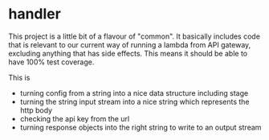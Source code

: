# handler

This project is a little bit of a flavour of "common".  It basically includes code that is relevant to
our current way of running a lambda from API gateway, excluding anything that has side effects.  This
means it should be able to have 100% test coverage.

This is
- turning config from a string into a nice data structure including stage
- turning the string input stream into a nice string which represents the http body
- checking the api key from the url
- turning response objects into the right string to write to an output stream

